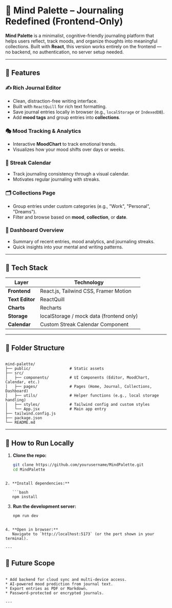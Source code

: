 # 🧠 Mind Palette – Journaling Redefined (Frontend-Only)

**Mind Palette** is a minimalist, cognitive-friendly journaling platform that helps users reflect, track moods, and organize thoughts into meaningful collections. Built with **React**, this version works entirely on the frontend — no backend, no authentication, no server setup needed.

---

## 🌟 Features

### ✍️ Rich Journal Editor
- Clean, distraction-free writing interface.
- Built with `ReactQuill` for rich text formatting.
- Save journal entries locally in browser (e.g., `localStorage` or `IndexedDB`).
- Add **mood tags** and group entries into **collections**.

### 🎭 Mood Tracking & Analytics
- Interactive **MoodChart** to track emotional trends.
- Visualizes how your mood shifts over days or weeks.

### 📅 Streak Calendar
- Track journaling consistency through a visual calendar.
- Motivates regular journaling with streaks.

### 🗂️ Collections Page
- Group entries under custom categories (e.g., "Work", "Personal", "Dreams").
- Filter and browse based on **mood**, **collection**, or **date**.

### 🧭 Dashboard Overview
- Summary of recent entries, mood analytics, and journaling streaks.
- Quick insights into your mental and writing patterns.

---

## 🚀 Tech Stack

| Layer        | Technology                         |
|--------------|-------------------------------------|
| **Frontend** | React.js, Tailwind CSS, Framer Motion |
| **Text Editor** | ReactQuill                      |
| **Charts**   | Recharts                           |
| **Storage**  | localStorage / mock data (frontend only) |
| **Calendar** | Custom Streak Calendar Component   |

---

## 📁 Folder Structure

```

mind-palette/
├── public/                 # Static assets
├── src/
│   ├── components/         # UI Components (Editor, MoodChart, Calendar, etc.)
│   ├── pages/              # Pages (Home, Journal, Collections, Dashboard)
│   ├── utils/              # Helper functions (e.g., local storage handling)
│   ├── styles/             # Tailwind config and custom styles
│   └── App.jsx             # Main app entry
├── tailwind.config.js
├── package.json
└── README.md

````

---

## 🧪 How to Run Locally

1. **Clone the repo:**
   ```bash
   git clone https://github.com/yourusername/MindPalette.git
   cd MindPalette
````

2. **Install dependencies:**

   ```bash
   npm install
 ````

3. **Run the development server:**

   ```bash
   npm run dev
```

4. **Open in browser:**
   Navigate to `http://localhost:5173` (or the port shown in your terminal).

---
```

## 🧩 Future Scope

```

* Add backend for cloud sync and multi-device access.
* AI-powered mood prediction from journal text.
* Export entries as PDF or Markdown.
* Password-protected or encrypted journals.

---
```
